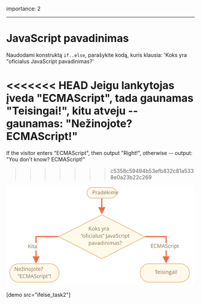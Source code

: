 importance: 2

---

# JavaScript pavadinimas

Naudodami konstruktą `if..else`, parašykite kodą, kuris klausia: 'Koks yra "oficialus JavaScript pavadinimas?' 

<<<<<<< HEAD
Jeigu lankytojas įveda "ECMAScript", tada gaunamas "Teisingai!", kitu atveju -- gaunamas: "Nežinojote? ECMAScript!"
=======
If the visitor enters "ECMAScript", then output "Right!", otherwise -- output: "You don't know? ECMAScript!"
>>>>>>> c5358c59494b53efb832c81a5338e0a23b22c269

![](ifelse_task2.svg)

[demo src="ifelse_task2"]
